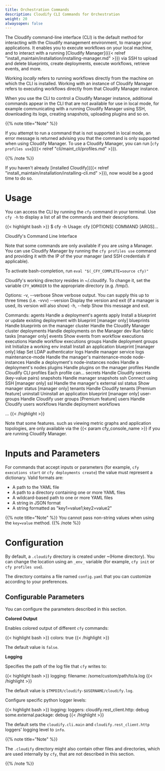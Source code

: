 ```yaml
---
title: Orchestration Commands
description: Cloudify CLI Commands for Orchestration
weight: 20
alwaysopen: false
---
```


The Cloudify command-line interface (CLI) is the default method for interacting with the Cloudify management environment, to manage your applications. It enables you to execute workflows on your local machine, and to interact with a running [Cloudify Manager]({{< relref "install_maintain/installation/installing-manager.md" >}}) via SSH to upload and delete blueprints, create deployments, execute workflows, retrieve events, and more.

Working _locally_ refers to running workflows directly from the machine on which the CLI is installed. Working with an instance of Cloudify Manager refers to executing workflows directly from that Cloudify Manager instance.

When you use the CLI to control a Cloudify Manager instance, additional commands appear in the CLI that are not available for use in local mode, for example communicating with a running Cloudify Manager using SSH, downloading its logs, creating snapshots, uploading plugins and so on.

{{% note title="Note" %}}

If you attempt to run a command that is not supported in local mode, an error message is returned advising you that the command is only supported when using Cloudify Manager. To use a Cloudify Manager, you can run [`cfy profiles use`]({{< relref "cli/maint_cli/profiles.md" >}}).

{{% /note %}}

If you haven't already [installed Cloudify]({{< relref "install_maintain/installation/installing-cli.md" >}}), now would be a good time to do so.

# Usage

You can access the CLI by running the `cfy` command in your terminal. Use `cfy -h` to display a list of all the commands and their descriptions.

{{< highlight  bash  >}}
$ cfy -h
Usage: cfy [OPTIONS] COMMAND [ARGS]...

  Cloudify's Command Line Interface

  Note that some commands are only available if you are using a Manager. You
  can use Cloudify Manager by running the `cfy profiles use` command and providing
  it with the IP of the your manager (and SSH credentials if applicable).

  To activate bash-completion, run `eval "$(_CFY_COMPLETE=source cfy)"`

  Cloudify's working directory resides in ~/.cloudify. To change it, set the
  variable `CFY_WORKDIR` to the appropriate directory (e.g. /tmp/).

Options:
  -v, --verbose  Show verbose output. You can supply this up to three times
                 (i.e. -vvv)
  --version      Display the version and exit (if a manager is used, its
                 version will also show)
  -h, --help     Show this message and exit.

Commands:
  agents            Handle a deployment's agents
  apply             Install a blueprint or update existing deployment with blueprint [manager only]
  blueprints        Handle blueprints on the manager
  cluster           Handle the Cloudify Manager cluster
  deployments       Handle deployments on the Manager
  dev               Run fabric tasks [manager only]
  events            Show events from workflow executions
  executions        Handle workflow executions
  groups            Handle deployment groups
  init              Initialize a working env
  install           Install an application blueprint [manager only]
  ldap              Set LDAP authenticator
  logs              Handle manager service logs
  maintenance-mode  Handle the manager's maintenance-mode
  node-instances    Handle a deployment's node-instances
  nodes             Handle a deployment's nodes
  plugins           Handle plugins on the manager
  profiles          Handle Cloudify CLI profiles Each profile can...
  secrets           Handle Cloudify secrets (key-value pairs)
  snapshots         Handle manager snapshots
  ssh               Connect using SSH [manager only]
  ssl               Handle the manager's external ssl
  status            Show manager status [manager only]
  tenants           Handle Cloudify tenants [Premium feature]
  uninstall         Uninstall an application blueprint [manager only]
  user-groups       Handle Cloudify user groups [Premium feature]
  users             Handle Cloudify users
  workflows         Handle deployment workflows


...
{{< /highlight >}}

Note that some features. such as viewing metric graphs and application topologies, are only available via the {{< param cfy_console_name >}} if you are running Cloudify Manager.

# Inputs and Parameters

For commands that accept inputs or parameters (for example, `cfy executions start` or `cfy deployments create`) the value must represent a dictionary. Valid formats are:

 * A path to the YAML file
 * A path to a directory containing one or more YAML files
 * A wildcard-based path to one or more YAML files
 * A string in JSON format
 * A string formatted as "key1=value1;key2=value2"

{{% note title="Note" %}}
You cannot pass non-string values when using the `key=value` method.
{{% /note %}}


# Configuration

By default, a `.cloudify` directory is created under ~(Home directory). You can change the location using an `_env_` variable (for example, `cfy init` or `cfy profiles use`).

The directory contains a file named `config.yaml` that you can customize according to your preferences.

## Configurable Parameters

You can configure the parameters described in this section.

**Colored Output**

Enables colored output of different `cfy` commands:

{{< highlight  bash  >}}
colors: true
{{< /highlight >}}

The default value is `false`.

**Logging**

Specifies the path of the log file that `cfy` writes to:

{{< highlight  bash  >}}
logging:
  filename: /some/custom/path/to/a.log
{{< /highlight >}}

The default value is `$TMPDIR/cloudify-$USERNAME/cloudify.log`.

Configure specific python logger levels:

{{< highlight  bash  >}}
logging:
  loggers:
    cloudify.rest_client.http: debug
    some.external.package: debug
{{< /highlight >}}

The default sets the `cloudify.cli.main` and `cloudify.rest_client.http` loggers' logging level to `info`.

{{% note title="Note" %}}

The `.cloudify` directory might also contain other files and directories, which are used internally by `cfy`, that are not described in this section.

{{% /note %}}
